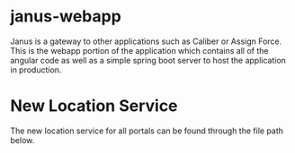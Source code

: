 # janus-webapp
Janus is a gateway to other applications such as Caliber or Assign Force. This is the webapp portion of the application which contains all of the angular code as well as a simple spring boot server to host the application in production.

# New Location Service
The new location service for all portals can be found through the file path below.
